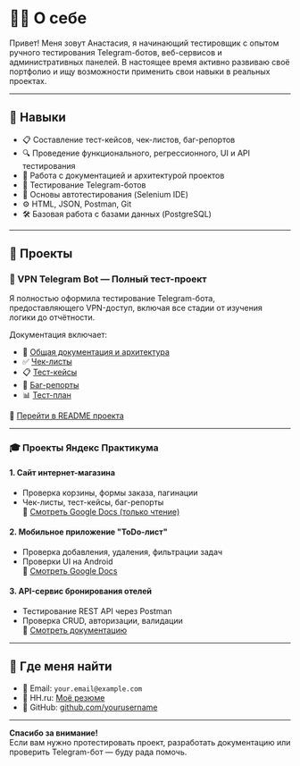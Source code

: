 # 👩‍💻 О себе

Привет! Меня зовут Анастасия, я начинающий тестировщик с опытом ручного тестирования Telegram-ботов, веб-сервисов и административных панелей. В настоящее время активно развиваю своё портфолио и ищу возможности применить свои навыки в реальных проектах.

---

## 🧠 Навыки

- 📋 Составление тест-кейсов, чек-листов, баг-репортов
- 🔍 Проведение функционального, регрессионного, UI и API тестирования
- 🔧 Работа с документацией и архитектурой проектов
- 💬 Тестирование Telegram-ботов
- 🧪 Основы автотестирования (Selenium IDE)
- ⚙️ HTML, JSON, Postman, Git
- 🛠 Базовая работа с базами данных (PostgreSQL)

---

## 📌 Проекты

### 🚀 VPN Telegram Bot — Полный тест-проект

Я полностью оформила тестирование Telegram-бота, предоставляющего VPN-доступ, включая все стадии от изучения логики до отчётности.

Документация включает:
- 📄 [Общая документация и архитектура](./Docs/documentation.md)
- ✅ [Чек-листы](./Checklists/)
- 📋 [Тест-кейсы](./TestCases/)
- 🐞 [Баг-репорты](./BugReports/)
- 📊 [Тест-план](./Docs/test-plan.md)

🔗 [Перейти в README проекта](./README.md)

---

### 🎓 Проекты Яндекс Практикума

#### 1. Сайт интернет-магазина
- Проверка корзины, формы заказа, пагинации
- Чек-листы, тест-кейсы, баг-репорты  
🔗 [Смотреть Google Docs (только чтение)](https://docs.google.com/...)

#### 2. Мобильное приложение "ToDo-лист"
- Проверка добавления, удаления, фильтрации задач
- Проверки UI на Android  
🔗 [Смотреть Google Docs](https://docs.google.com/...)

#### 3. API-сервис бронирования отелей
- Тестирование REST API через Postman
- Проверка CRUD, авторизации, валидации  
🔗 [Смотреть документацию](https://docs.google.com/...)

---

## 💼 Где меня найти

- 📧 Email: `your.email@example.com`
- 📌 HH.ru: [Моё резюме](https://hh.ru/resume/...)
- 🧰 GitHub: [github.com/yourusername](https://github.com/yourusername)

---

**Спасибо за внимание!**  
Если вам нужно протестировать проект, разработать документацию или проверить Telegram-бот — буду рада помочь.
